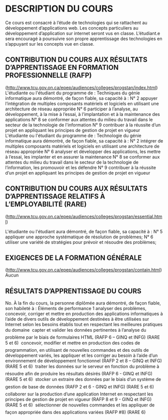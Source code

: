# DESCRIPTION DU COURS
  Ce cours est consacré à l’étude de technologies qui se rattachent au développement d’applications web. Les concepts particuliers au
  développement d’application sur internet seront vus en classe. L’étudiant.e sera encouragé à poursuivre son propre apprentissage des
  technologies en s’appuyant sur les concepts vue en classe.

## CONTRIBUTION DU COURS AUX RÉSULTATS D’APPRENTISSAGE EN FORMATION PROFESSIONNELLE (RAFP)
(http://www.tcu.gov.on.ca/epep/audiences/colleges/progstan/index.html)
  L'étudiante ou l'étudiant du programme de : Techniques du génie informatique aura démontré, de façon fiable, sa
  capacité à :
  N° 2 appuyer l’intégration de multiples composants matériels et logiciels en utilisant une architecture de réseau appropriée
  N° 6 participer à l’analyse, au développement, à la mise à l’essai, à l’implantation et à la maintenance des applications
  N° 8 se conformer aux attentes du milieu du travail dans le secteur de la technologie de l'information
  N° 9 contribuer à la réussite d’un projet en appliquant les principes de gestion de projet en vigueur
  L'étudiante ou l'étudiant du programme de : Technologie du génie informatique aura démontré, de façon fiable, sa
  capacité à :
  N° 2 intégrer de multiples composants matériels et logiciels en utilisant une architecture de réseau appropriée
  N° 6 analyser et développer des applications, les mettre à l’essai, les implanter et en assurer la maintenance
  N° 8 se conformer aux attentes du milieu du travail dans le secteur de la technologie de l’information, les promouvoir et les
  défendre
  N° 9 contribuer à la réussite d’un projet en appliquant les principes de gestion de projet en vigueur

## CONTRIBUTION DU COURS AUX RÉSULTATS D’APPRENTISSAGE RELATIFS À L’EMPLOYABILITÉ (RARE)
(http://www.tcu.gov.on.ca/epep/audiences/colleges/progstan/essential.html)

  L'étudiante ou l'étudiant aura démontré, de façon fiable, sa capacité à :
  N° 5 appliquer une approche systématique de résolution de problèmes;
  N° 6 utiliser une variété de stratégies pour prévoir et résoudre des problèmes;

## EXIGENCES DE LA FORMATION GÉNÉRALE
(http://www.tcu.gov.on.ca/epep/audiences/colleges/progstan/contain.html)
Aucun

## RÉSULTATS D’APPRENTISSAGE DU COURS
  No. À la fin du cours, la personne diplômée aura
  démontré, de façon fiable, son habileté à :
  Éléments de performance
  1 analyser des problèmes, concevoir, corriger et mettre en
  production des applications informatiques à l’aide de divers
  outils de développement destinées à être utilisées sur
  Internet selon les besoins établis tout en respectant les
  meilleures pratiques du domaine
   capter et valider les données pertinentes à l’analyse du problème par le
  biais de formulaires HTML (RAFP 6 – GINQ et INFG) (RARE 5 et 6)
   concevoir, modifier et mettre en production des codes de programmation, en
  utilisant de nouvelles commandes et des outils de développement variés, les
  appliquer et les corriger au besoin à l’aide d’un environnement de
  développement fonctionnel (RAFP 2 et 8 – GINQ et INFG) (RARE 5 et 6)
   traiter les données sur le serveur en fonction du problème à résoudre afin de
  produire les résultats désirés (RAFP 6 - GINQ et INFG) (RARE 5 et 6)
   stocker un extraire des données par le biais d’un système de gestion de
  base de données (RAFP 2 et 6 - GINQ et INFG) (RARE 5 et 6)
   collaborer sur la production d’une application Internet en respectant les
  principes de gestion de projet en vigueur (RAFP 8 et 9 - GINQ et INFG)
  (RARE 5 et 6)
   sélectionner de nouvelles commandes et les appliquer de façon appropriée
  dans des applications variées (RAFP #8) (RARE 6)

